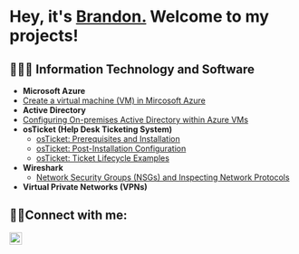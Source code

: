 <h1> Hey, it's <a href="https://linkedin.com/in/brandonhonore"> Brandon.</a> Welcome to my projects! </h1>

<h2>👨🏾‍💻 Information Technology and Software</h2>

- <b>Microsoft Azure</b>
- [Create a virtual machine (VM) in Mircosoft Azure](https://github.com/bhonore32/Creating-Azure-VM)
- <b>Active Directory</b>
- [Configuring On-premises Active Directory within Azure VMs](https://github.com/joshmadakorcc/configure-ad)
- <b>osTicket (Help Desk Ticketing System)</b>
  - [osTicket: Prerequisites and Installation](https://github.com/bhonore32/osTicket/blob/main/README.md) 
  - [osTicket: Post-Installation Configuration](https://github.com/joshmadakorcc/post-install-config)
  - [osTicket: Ticket Lifecycle Examples](https://github.com/joshmadakorcc/ticket-lifecycle)
- <b>Wireshark</b>
  - [Network Security Groups (NSGs) and Inspecting Network Protocols](https://github.com/bhonore32/Azure-Computation-and-Networking-)
- <b>Virtual Private Networks (VPNs)</b>


<h2>🤳🏾Connect with me:</h2>

[<img align="left" alt="Josh | LinkedIn" width="22px" src="https://cdn.jsdelivr.net/npm/simple-icons@v3/icons/linkedin.svg" />][linkedin]

[linkedin]: https://linkedin.com/in/brandonhonore
